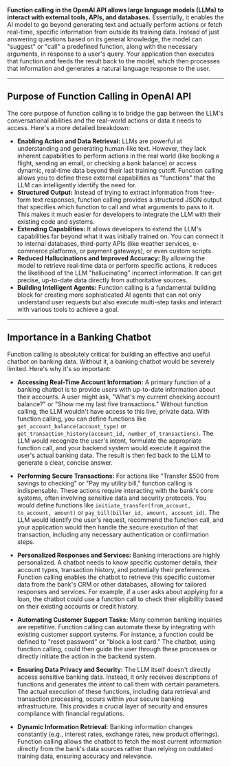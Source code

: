 **Function calling in the OpenAI API allows large language models (LLMs) to interact with external tools, APIs, and databases.** Essentially, it enables the AI model to go beyond generating text and actually perform actions or fetch real-time, specific information from outside its training data. Instead of just answering questions based on its general knowledge, the model can "suggest" or "call" a predefined function, along with the necessary arguments, in response to a user's query. Your application then executes that function and feeds the result back to the model, which then processes that information and generates a natural language response to the user.

***

## Purpose of Function Calling in OpenAI API

The core purpose of function calling is to bridge the gap between the LLM's conversational abilities and the real-world actions or data it needs to access. Here's a more detailed breakdown:

* **Enabling Action and Data Retrieval:** LLMs are powerful at understanding and generating human-like text. However, they lack inherent capabilities to perform actions in the real world (like booking a flight, sending an email, or checking a bank balance) or access dynamic, real-time data beyond their last training cutoff. Function calling allows you to define these external capabilities as "functions" that the LLM can intelligently identify the need for.
* **Structured Output:** Instead of trying to extract information from free-form text responses, function calling provides a structured JSON output that specifies which function to call and what arguments to pass to it. This makes it much easier for developers to integrate the LLM with their existing code and systems.
* **Extending Capabilities:** It allows developers to extend the LLM's capabilities far beyond what it was initially trained on. You can connect it to internal databases, third-party APIs (like weather services, e-commerce platforms, or payment gateways), or even custom scripts.
* **Reduced Hallucinations and Improved Accuracy:** By allowing the model to retrieve real-time data or perform specific actions, it reduces the likelihood of the LLM "hallucinating" incorrect information. It can get precise, up-to-date data directly from authoritative sources.
* **Building Intelligent Agents:** Function calling is a fundamental building block for creating more sophisticated AI agents that can not only understand user requests but also execute multi-step tasks and interact with various tools to achieve a goal.

***

## Importance in a Banking Chatbot

Function calling is absolutely critical for building an effective and useful chatbot on banking data. Without it, a banking chatbot would be severely limited. Here's why it's so important:

* **Accessing Real-Time Account Information:** A primary function of a banking chatbot is to provide users with up-to-date information about their accounts. A user might ask, "What's my current checking account balance?" or "Show me my last five transactions." Without function calling, the LLM wouldn't have access to this live, private data. With function calling, you can define functions like `get_account_balance(account_type)` or `get_transaction_history(account_id, number_of_transactions)`. The LLM would recognize the user's intent, formulate the appropriate function call, and your backend system would execute it against the user's actual banking data. The result is then fed back to the LLM to generate a clear, concise answer.
    
* **Performing Secure Transactions:** For actions like "Transfer $500 from savings to checking" or "Pay my utility bill," function calling is indispensable. These actions require interacting with the bank's core systems, often involving sensitive data and security protocols. You would define functions like `initiate_transfer(from_account, to_account, amount)` or `pay_bill(biller_id, amount, account_id)`. The LLM would identify the user's request, recommend the function call, and your application would then handle the secure execution of that transaction, including any necessary authentication or confirmation steps.
* **Personalized Responses and Services:** Banking interactions are highly personalized. A chatbot needs to know specific customer details, their account types, transaction history, and potentially their preferences. Function calling enables the chatbot to retrieve this specific customer data from the bank's CRM or other databases, allowing for tailored responses and services. For example, if a user asks about applying for a loan, the chatbot could use a function call to check their eligibility based on their existing accounts or credit history.
* **Automating Customer Support Tasks:** Many common banking inquiries are repetitive. Function calling can automate these by integrating with existing customer support systems. For instance, a function could be defined to "reset password" or "block a lost card." The chatbot, using function calling, could then guide the user through these processes or directly initiate the action in the backend system.
* **Ensuring Data Privacy and Security:** The LLM itself doesn't directly access sensitive banking data. Instead, it only receives descriptions of functions and generates the *intent* to call them with certain parameters. The actual execution of these functions, including data retrieval and transaction processing, occurs within your secure banking infrastructure. This provides a crucial layer of security and ensures compliance with financial regulations.
* **Dynamic Information Retrieval:** Banking information changes constantly (e.g., interest rates, exchange rates, new product offerings). Function calling allows the chatbot to fetch the most current information directly from the bank's data sources rather than relying on outdated training data, ensuring accuracy and relevance.